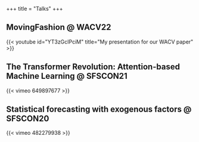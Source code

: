 +++
title = "Talks"
+++

## MovingFashion @ WACV22
{{< youtube id="YT3zGcIPciM" title="My presentation for our WACV paper" >}}

## The Transformer Revolution: Attention-based Machine Learning @ SFSCON21
{{< vimeo 649897677 >}}

## Statistical forecasting with exogenous factors @ SFSCON20
{{< vimeo 482279938 >}}